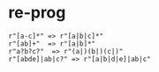 # re-prog

    r"[a-c]*" => r"[a|b|c]*"
    r"[ab]+"  => r"[a|b]*"
    r"a?b?c?"  => r"(a|)(b|)(c|)"
    r"[abde]|ab|c?" => r"[a|b|d|e]|ab|c"
